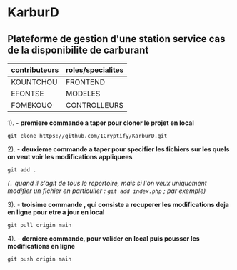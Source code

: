 # KarburD
## Plateforme de gestion d'une station service cas de la disponibilite de carburant
|contributeurs|roles/specialites|
|----------------|-----------------|
|KOUNTCHOU|FRONTEND|
|EFONTSE|MODELES|
|FOMEKOUO|CONTROLLEURS|

1). - __premiere commande a taper pour cloner le projet en local__

`git clone https://github.com/1Cryptify/KarburD.git`

2). - __deuxieme commande a taper pour specifier les fichiers sur les quels on veut voir les modifications appliquees__

`git add .`

_(`.` quand il s'agit de tous le repertoire, mais si l'on veux uniquement modifier un fichier en particulier : `git add index.php` ; par exemple)_


3). - __troisime commande , qui consiste a recuperer les modifications deja en ligne pour etre a jour en local__

`git pull origin main`


4). - __derniere commande, pour valider en local puis pousser les modifications en ligne__

`git push origin main`
